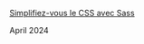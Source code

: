 [Simplifiez-vous le CSS avec Sass](https://openclassrooms.com/fr/courses/8069761-simplifiez-vous-le-css-avec-sass?)

April 2024